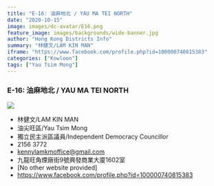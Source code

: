 ```yaml
---
title: "E-16: 油麻地北 / YAU MA TEI NORTH"
date: "2020-10-15"
image: images/dc-avatar/E16.png
feature_image: images/backgrounds/wide-banner.jpg
author: "Hong Kong Districts Info"
summary: "林健文/LAM KIN MAN"
iframe: "https://www.facebook.com/profile.php?id=100000740815383"
categories: ["Kowloon"]
tags: ["Yau Tsim Mong"]
---
```


### E-16: 油麻地北 / YAU MA TEI NORTH  
![](/images/dc-avatar/E16.png)  

 - 林健文/LAM KIN MAN  
 - 油尖旺區/Yau Tsim Mong  
 - 獨立民主派區議員/Independent Democracy Councillor  
 - 2156 3772  
 - kennylamkmoffice@gmail.com  
 - 九龍旺角煙廠街9號興發商業大廈1602室  
 - [No other website provided]  
 - https://www.facebook.com/profile.php?id=100000740815383
